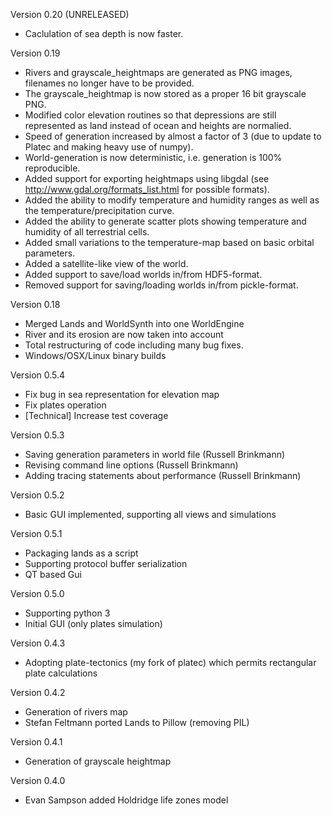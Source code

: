 Version 0.20 (UNRELEASED)

* Caclulation of sea depth is now faster.

Version 0.19

* Rivers and grayscale_heightmaps are generated as PNG images, filenames no longer have to be provided.
* The grayscale_heightmap is now stored as a proper 16 bit grayscale PNG.
* Modified color elevation routines so that depressions are still represented as land instead of ocean and heights are normalied.
* Speed of generation increased by almost a factor of 3 (due to update to Platec and making heavy use of numpy).
* World-generation is now deterministic, i.e. generation is 100% reproducible.
* Added support for exporting heightmaps using libgdal (see http://www.gdal.org/formats_list.html for possible formats).
* Added the ability to modify temperature and humidity ranges as well as the temperature/precipitation curve.
* Added the ability to generate scatter plots showing temperature and humidity of all terrestrial cells.
* Added small variations to the temperature-map based on basic orbital parameters.
* Added a satellite-like view of the world.
* Added support to save/load worlds in/from HDF5-format.
* Removed support for saving/loading worlds in/from pickle-format.

Version 0.18

* Merged Lands and WorldSynth into one WorldEngine
* River and its erosion are now taken into account
* Total restructuring of code including many bug fixes.
* Windows/OSX/Linux binary builds

Version 0.5.4

* Fix bug in sea representation for elevation map
* Fix plates operation
* [Technical] Increase test coverage


Version 0.5.3

* Saving generation parameters in world file (Russell Brinkmann)
* Revising command line options (Russell Brinkmann)
* Adding tracing statements about performance (Russell Brinkmann)


Version 0.5.2

* Basic GUI implemented, supporting all views and simulations


Version 0.5.1

* Packaging lands as a script
* Supporting protocol buffer serialization
* QT based Gui


Version 0.5.0

* Supporting python 3
* Initial GUI (only plates simulation)


Version 0.4.3

* Adopting plate-tectonics (my fork of platec) which permits rectangular plate calculations


Version 0.4.2

* Generation of rivers map
* Stefan Feltmann ported Lands to Pillow (removing PIL)


Version 0.4.1

* Generation of grayscale heightmap


Version 0.4.0

* Evan Sampson added Holdridge life zones model
